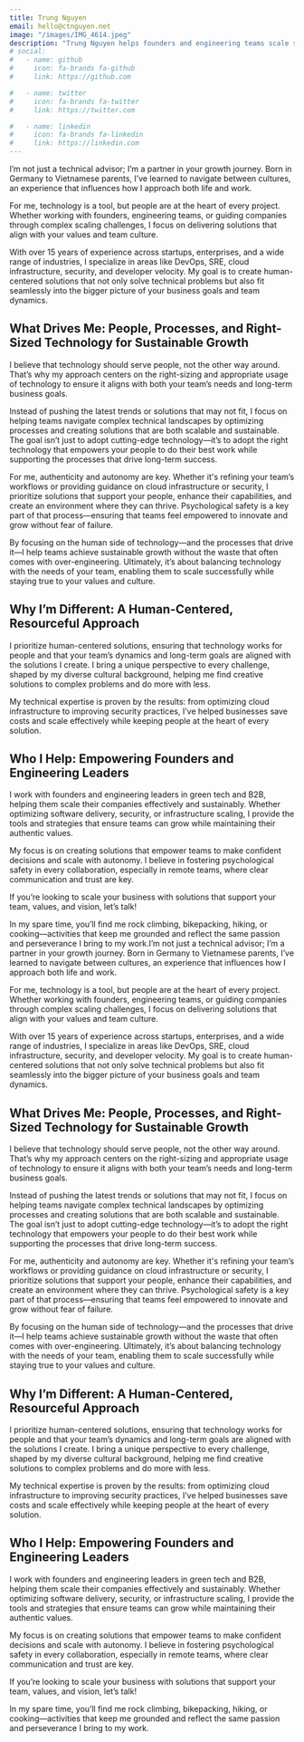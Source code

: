 ```yaml
---
title: Trung Nguyen
email: hello@ctnguyen.net
image: "/images/IMG_4614.jpeg"
description: "Trung Nguyen helps founders and engineering teams scale sustainably with a human-centered approach. Specializing in B2B, green tech, and optimizing tech processes for long-term success."
# social:
#   - name: github
#     icon: fa-brands fa-github
#     link: https://github.com

#   - name: twitter
#     icon: fa-brands fa-twitter
#     link: https://twitter.com

#   - name: linkedin
#     icon: fa-brands fa-linkedin
#     link: https://linkedin.com
---
```


I’m not just a technical advisor; I’m a partner in your growth journey. Born in Germany to Vietnamese parents, I’ve learned to navigate between cultures, an experience that influences how I approach both life and work.

For me, technology is a tool, but people are at the heart of every project. Whether working with founders, engineering teams, or guiding companies through complex scaling challenges, I focus on delivering solutions that align with your values and team culture.

With over 15 years of experience across startups, enterprises, and a wide range of industries, I specialize in areas like DevOps, SRE, cloud infrastructure, security, and developer velocity. My goal is to create human-centered solutions that not only solve technical problems but also fit seamlessly into the bigger picture of your business goals and team dynamics.

## **What Drives Me: People, Processes, and Right-Sized Technology for Sustainable Growth**

I believe that technology should serve people, not the other way around. That’s why my approach centers on the right-sizing and appropriate usage of technology to ensure it aligns with both your team’s needs and long-term business goals.

Instead of pushing the latest trends or solutions that may not fit, I focus on helping teams navigate complex technical landscapes by optimizing processes and creating solutions that are both scalable and sustainable. The goal isn’t just to adopt cutting-edge technology—it’s to adopt the right technology that empowers your people to do their best work while supporting the processes that drive long-term success.

For me, authenticity and autonomy are key. Whether it's refining your team’s workflows or providing guidance on cloud infrastructure or security, I prioritize solutions that support your people, enhance their capabilities, and create an environment where they can thrive. Psychological safety is a key part of that process—ensuring that teams feel empowered to innovate and grow without fear of failure.

By focusing on the human side of technology—and the processes that drive it—I help teams achieve sustainable growth without the waste that often comes with over-engineering. Ultimately, it’s about balancing technology with the needs of your team, enabling them to scale successfully while staying true to your values and culture.

## **Why I’m Different: A Human-Centered, Resourceful Approach**

I prioritize human-centered solutions, ensuring that technology works for people and that your team’s dynamics and long-term goals are aligned with the solutions I create. I bring a unique perspective to every challenge, shaped by my diverse cultural background, helping me find creative solutions to complex problems and do more with less.

My technical expertise is proven by the results: from optimizing cloud infrastructure to improving security practices, I’ve helped businesses save costs and scale effectively while keeping people at the heart of every solution.

## **Who I Help: Empowering Founders and Engineering Leaders**

I work with founders and engineering leaders in green tech and B2B, helping them scale their companies effectively and sustainably. Whether optimizing software delivery, security, or infrastructure scaling, I provide the tools and strategies that ensure teams can grow while maintaining their authentic values.

My focus is on creating solutions that empower teams to make confident decisions and scale with autonomy. I believe in fostering psychological safety in every collaboration, especially in remote teams, where clear communication and trust are key.

If you’re looking to scale your business with solutions that support your team, values, and vision, let’s talk!

In my spare time, you’ll find me rock climbing, bikepacking, hiking, or cooking—activities that keep me grounded and reflect the same passion and perseverance I bring to my work.I’m not just a technical advisor; I’m a partner in your growth journey. Born in Germany to Vietnamese parents, I’ve learned to navigate between cultures, an experience that influences how I approach both life and work.

For me, technology is a tool, but people are at the heart of every project. Whether working with founders, engineering teams, or guiding companies through complex scaling challenges, I focus on delivering solutions that align with your values and team culture.

With over 15 years of experience across startups, enterprises, and a wide range of industries, I specialize in areas like DevOps, SRE, cloud infrastructure, security, and developer velocity. My goal is to create human-centered solutions that not only solve technical problems but also fit seamlessly into the bigger picture of your business goals and team dynamics.

## **What Drives Me: People, Processes, and Right-Sized Technology for Sustainable Growth**

I believe that technology should serve people, not the other way around. That’s why my approach centers on the right-sizing and appropriate usage of technology to ensure it aligns with both your team’s needs and long-term business goals.

Instead of pushing the latest trends or solutions that may not fit, I focus on helping teams navigate complex technical landscapes by optimizing processes and creating solutions that are both scalable and sustainable. The goal isn’t just to adopt cutting-edge technology—it’s to adopt the right technology that empowers your people to do their best work while supporting the processes that drive long-term success.

For me, authenticity and autonomy are key. Whether it's refining your team’s workflows or providing guidance on cloud infrastructure or security, I prioritize solutions that support your people, enhance their capabilities, and create an environment where they can thrive. Psychological safety is a key part of that process—ensuring that teams feel empowered to innovate and grow without fear of failure.

By focusing on the human side of technology—and the processes that drive it—I help teams achieve sustainable growth without the waste that often comes with over-engineering. Ultimately, it’s about balancing technology with the needs of your team, enabling them to scale successfully while staying true to your values and culture.

## **Why I’m Different: A Human-Centered, Resourceful Approach**

I prioritize human-centered solutions, ensuring that technology works for people and that your team’s dynamics and long-term goals are aligned with the solutions I create. I bring a unique perspective to every challenge, shaped by my diverse cultural background, helping me find creative solutions to complex problems and do more with less.

My technical expertise is proven by the results: from optimizing cloud infrastructure to improving security practices, I’ve helped businesses save costs and scale effectively while keeping people at the heart of every solution.

## **Who I Help: Empowering Founders and Engineering Leaders**

I work with founders and engineering leaders in green tech and B2B, helping them scale their companies effectively and sustainably. Whether optimizing software delivery, security, or infrastructure scaling, I provide the tools and strategies that ensure teams can grow while maintaining their authentic values.

My focus is on creating solutions that empower teams to make confident decisions and scale with autonomy. I believe in fostering psychological safety in every collaboration, especially in remote teams, where clear communication and trust are key.

If you’re looking to scale your business with solutions that support your team, values, and vision, let’s talk!

In my spare time, you’ll find me rock climbing, bikepacking, hiking, or cooking—activities that keep me grounded and reflect the same passion and perseverance I bring to my work.


